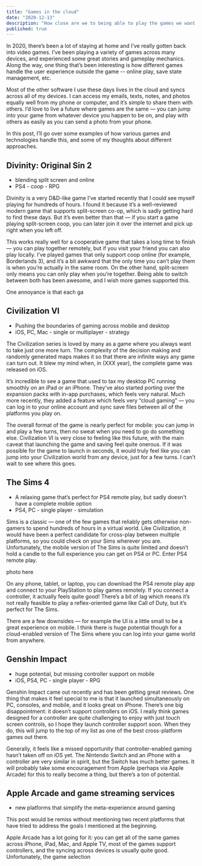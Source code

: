 ```yaml
---
title: "Games in the cloud"
date: "2020-12-13"
description: "How close are we to being able to play the games we want anywhere, anytime?"
published: true
---
```


In 2020, there’s been a lot of staying at home and I’ve really gotten back into video games. I’ve been playing a variety of games across many devices, and experienced some great stories and gameplay mechanics. Along the way, one thing that’s been interesting is how different games handle the user experience outside the game -- online play, save state management, etc.

Most of the other software I use these days lives in the cloud and syncs across all of my devices. I can access my emails, texts, notes, and photos equally well from my phone or computer, and it’s simple to share them with others. I’d love to live a future where games are the same — you can jump into your game from whatever device you happen to be on, and play with others as easily as you can send a photo from your phone.

In this post, I’ll go over some examples of how various games and technologies handle this, and some of my thoughts about different approaches.

## Divinity: Original Sin 2

- blending split screen and online
- PS4 - coop - RPG

Divinity is a very D&D-like game I’ve started recently that I could see myself playing for hundreds of hours. I found it because it’s a well-reviewed modern game that supports split-screen co-op, which is sadly getting hard to find these days. But it’s even better than that — if you start a game playing split-screen coop, you can later join it over the internet and pick up right when you left off.

This works really well for a cooperative game that takes a long time to finish — you can play together remotely, but if you visit your friend you can also play locally. I’ve played games that only support coop online (for example, Borderlands 3), and it’s a bit awkward that the only time you can’t play them is when you’re actually in the same room. On the other hand, split-screen only means you can only play when you’re together. Being able to switch between both has been awesome, and I wish more games supported this.

One annoyance is that each ga

## Civilization VI

- Pushing the boundaries of gaming across mobile and desktop
- iOS, PC, Mac - single or multiplayer - strategy

The Civilization series is loved by many as a game where you always want to take just one more turn. The complexity of the decision making and randomly generated maps makes it so that there are infinite ways any game can turn out. It blew my mind when, in (XXX year), the complete game was released on iOS.

It’s incredible to see a game that used to tax my desktop PC running smoothly on an iPad or an iPhone. They’ve also started porting over the expansion packs with in-app purchases, which feels very natural. Much more recently, they added a feature which feels very “cloud gaming” — you can log in to your online account and sync save files between all of the platforms you play on.

The overall format of the game is nearly perfect for mobile: you can jump in and play a few turns, then no sweat when you need to go do something else. Civilization VI is very close to feeling like this future, with the main caveat that launching the game and saving feel quite onerous. If it was possible for the game to launch in seconds, it would truly feel like you can jump into your Civilization world from any device, just for a few turns. I can’t wait to see where this goes.

## The Sims 4

- A relaxing game that’s perfect for PS4 remote play, but sadly doesn't have a complete mobile option
- PS4, PC - single player - simulation

Sims is a classic — one of the few games that reliably gets otherwise non-gamers to spend hundreds of hours in a virtual world. Like Civilization, it would have been a perfect candidate for cross-play between multiple platforms, so you could check on your Sims wherever you are. Unfortunately, the mobile version of The Sims is quite limited and doesn’t hold a candle to the full experience you can get on PS4 or PC. Enter PS4 remote play.

photo here

On any phone, tablet, or laptop, you can download the PS4 remote play app and connect to your PlayStation to play games remotely. If you connect a controller, it actually feels quite good! There’s a bit of lag which means it’s not really feasible to play a reflex-oriented game like Call of Duty, but it’s perfect for The Sims.

There are a few downsides — for example the UI is a little small to be a great experience on mobile. I think there is huge potential though for a cloud-enabled version of The Sims where you can log into your game world from anywhere.

## Genshin Impact

- huge potential, but missing controller support on mobile
- iOS, PS4, PC - single player - RPG

Genshin Impact came out recently and has been getting great reviews. One thing that makes it feel special to me is that it launched simultaneously on PC, consoles, and mobile, and it looks great on iPhone. There’s one big disappointment: it doesn’t support controllers on iOS. I really think games designed for a controller are quite challenging to enjoy with just touch screen controls, so I hope they launch controller support soon. When they do, this will jump to the top of my list as one of the best cross-platform games out there.

Generally, it feels like a missed opportunity that controller-enabled gaming hasn’t taken off on iOS yet. The Nintendo Switch and an iPhone with a controller are very similar in spirit, but the Switch has much better games. It will probably take some encouragement from Apple (perhaps via Apple Arcade) for this to really become a thing, but there’s a ton of potential.

## Apple Arcade and game streaming services

- new platforms that simplify the meta-experience around gaming

This post would be remiss without mentioning two recent platforms that have tried to address the goals I mentioned at the beginning.

Apple Arcade has a lot going for it: you can get all of the same games across iPhone, iPad, Mac, and Apple TV, most of the games support controllers, and the syncing across devices is usually quite good. Unfortunately, the game selection
